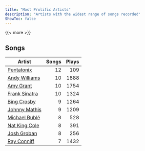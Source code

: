 ```yaml
---
title: "Most Prolific Artists"
description: "Artists with the widest range of songs recorded"
ShowToc: false
---
```


{{< more >}}

## Songs
Artist | Songs | Plays 
----- | -----: | ----: 
[Pentatonix](/artists/pentatonix-655231) | 12 | 109
[Andy Williams](/artists/andy-williams-16425) | 10 | 1888
[Amy Grant](/artists/amy-grant-3053) | 10 | 1754
[Frank Sinatra](/artists/frank-sinatra-739) | 10 | 1324
[Bing Crosby](/artists/bing-crosby-1864) | 9 | 1264
[Johnny Mathis](/artists/johnny-mathis-14581) | 9 | 1209
[Michael Bublé](/artists/michael-buble-58319) | 8 | 528
[Nat King Cole](/artists/nat-king-cole-3428) | 8 | 391
[Josh Groban](/artists/josh-groban-58260) | 8 | 256
[Ray Conniff](/artists/ray-conniff-104848) | 7 | 1432

